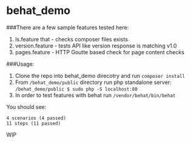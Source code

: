 # behat_demo

###There are a few sample features tested here:

1. ls.feature that - checks composer files exists
2. version.feature - tests API like version response is matching v1.0
3. pages.feature - HTTP Goutte based check for page content checks

###Usage:

1. Clone the repo into behat_demo direcotry and run `composer install` 
2. From `/behat_demo/public` directory run php standalone server: 
`/behat_demo/public $ sudo php -S localhost:80`
3. In order to test features with behat run `/vendor/behat/bin/behat`

You should see:
```
4 scenarios (4 passed)
11 steps (11 passed)
```
WIP

